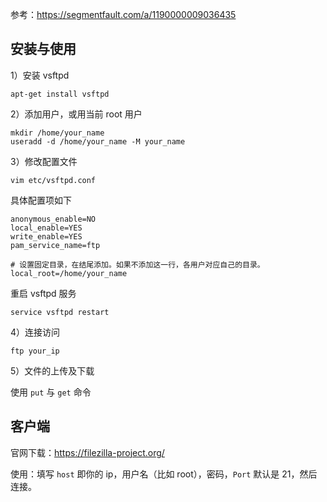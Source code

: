 

参考：https://segmentfault.com/a/1190000009036435



## 安装与使用

1）安装 vsftpd

```
apt-get install vsftpd
```

2）添加用户，或用当前 root 用户

```
mkdir /home/your_name
useradd -d /home/your_name -M your_name
```

3）修改配置文件

```
vim etc/vsftpd.conf
```

具体配置项如下

```
anonymous_enable=NO
local_enable=YES 
write_enable=YES 
pam_service_name=ftp

# 设置固定目录，在结尾添加。如果不添加这一行，各用户对应自己的目录。
local_root=/home/your_name
```

重启 vsftpd 服务

```
service vsftpd restart
```

4）连接访问

```
ftp your_ip
```

5）文件的上传及下载

使用 `put` 与 `get` 命令



## 客户端

官网下载：<https://filezilla-project.org/>

使用：填写 `host` 即你的 ip，用户名（比如 root），密码，`Port` 默认是 21，然后连接。